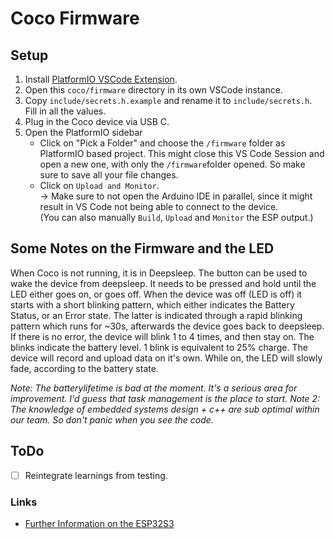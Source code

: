 # Coco Firmware

## Setup
1. Install [PlatformIO VSCode Extension](https://marketplace.visualstudio.com/items?itemName=platformio.platformio-ide).
2. Open this `coco/firmware` directory in its own VSCode instance.
3. Copy `include/secrets.h.example` and rename it to `include/secrets.h`. Fill in all the values.
4. Plug in the Coco device via USB C.
5. Open the PlatformIO sidebar
    - Click on "Pick a Folder" and choose the `/firmware` folder as PlatformIO based project. This might close this VS Code Session and open a new one, with only the `/firmware`folder opened. So make sure to save all your file changes.
    - Click on `Upload and Monitor`. <br>-> Make sure to not open the Arduino IDE in parallel, since it might result in VS Code not being able to connect to the device. <br>(You can also manually `Build`, `Upload` and `Monitor` the ESP output.)


## Some Notes on the Firmware and the LED
When Coco is not running, it is in Deepsleep. The button can be used to wake the device from deepsleep. It needs to be pressed and hold until the LED either goes on, or goes off. When the device was off (LED is off) it starts with a short blinking pattern, which either indicates the Battery Status, or an Error state. The latter is indicated through a rapid blinking pattern which runs for ~30s, afterwards the device goes back to deepsleep. If there is no error, the device will blink 1 to 4 times, and then stay on. The blinks indicate the battery level. 1 blink is equivalent to 25% charge. The device will record and upload data on it's own. While on, the LED will slowly fade, according to the battery state.

*Note: The batterylifetime is bad at the moment. It's a serious area for improvement. I'd guess that task management is the place to start.*
*Note 2: The knowledge of embedded systems design + c++ are sub optimal within our team. So don't panic when you see the code.*

## ToDo
- [ ] Reintegrate learnings from testing.

### Links
- [Further Information on the ESP32S3](https://wiki.seeedstudio.com/xiao_esp32s3_getting_started/)